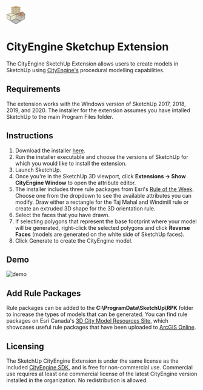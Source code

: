 <img src="/logo.png" width="50" alt="Logo"> <h1> CityEngine Sketchup Extension</h1>

The CityEngine SketchUp Extension allows users to create models in SketchUp using [CityEngine's](https://www.esri.com/en-us/arcgis/products/arcgis-cityengine/overview) procedural modelling capabilities.

## Requirements
The extension works with the Windows version of SketchUp 2017, 2018, 2019, and 2020. The installer for the extension assumes you have intalled SketchUp to the main Program Files folder.

## Instructions
1. Download the installer [here](https://github.com/highered-esricanada/CityEngine-Sketchup-Extension/releases/latest/download/CityEngine.SketchUp.Installer.exe
).
1. Run the installer executable and choose the versions of SketchUp for which you would like to install the extension.
1. Launch SketchUp.
1. Once you're in the SketchUp 3D viewport, click **Extensions -> Show CityEngine Window** to open the attribute editor.
1. The installer includes three rule packages from Esri's [Rule of the Week](https://www.esri.com/arcgis-blog/products/3d-gis/3d-gis/cityengine-rule-of-the-week/). Choose one from the dropdown to see the available attributes you can modify. Draw either a rectangle for the Taj Mahal and Windmill rule or create an extruded 3D shape for the 3D orientation rule.
1. Select the faces that you have drawn.
1. If selecting polygons that represent the base footprint where your model will be generated, right-click the selected polygons and click **Reverse Faces** (models are generated on the white side of SketchUp faces). 
1. Click Generate to create the CityEngine model.

## Demo
![demo](/demo.gif)

## Add Rule Packages
Rule packages can be added to the **C:\ProgramData\SketchUp\RPK** folder to increase the types of models that can be generated. You can find rule packages on Esri Canada's [3D City Model Resources Site](https://highered-esricanada.github.io/3D-City-Model-Resources/), which showcases useful rule packages that have been uploaded to [ArcGIS Online](https://www.arcgis.com/).

## Licensing
The SketchUp CityEngine Extension is under the same license as the included [CityEngine SDK](https://github.com/Esri/cityengine-sdk), and is free for non-commercial use. Commercial use requires at least one commercial license of the latest CityEngine version installed in the organization. No redistribution is allowed.
